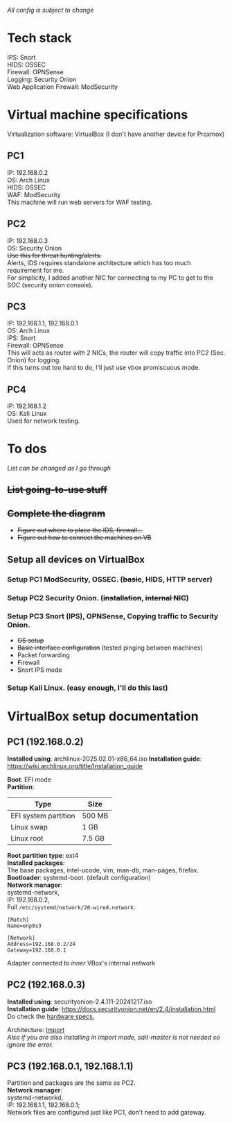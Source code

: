 _All config is subject to change_

# Tech stack

IPS: Snort  
HIDS: OSSEC  
Firewall: OPNSense  
Logging: Security Onion  
Web Application Firewall: ModSecurity  

# Virtual machine specifications

Virtualization software: VirtualBox (I don't have another device for Proxmox)

## PC1

IP: 192.168.0.2  
OS: Arch Linux  
HIDS: OSSEC  
WAF: ModSecurity  
This machine will run web servers for WAF testing.  

## PC2

IP: 192.168.0.3  
OS: Security Onion  
~~Use this for threat hunting/alerts.~~  
Alerts, IDS requires standalone architecture which has too much requirement for me.   
For simplicity, I added another NIC for connecting to my PC to get to the SOC (security onion console).  

## PC3

IP: 192.168.1.1, 192.168.0.1  
OS: Arch Linux  
IPS: Snort  
Firewall: OPNSense  
This will acts as router with 2 NICs, the router will copy traffic into PC2 (Sec. Onion) for logging.  
If this turns out too hard to do, I'll just use vbox promiscuous mode.

## PC4

IP: 192.168.1.2  
OS: Kali Linux  
Used for network testing.
  
# To dos

_List can be changed as I go through_

## ~~List going-to-use stuff~~  
## ~~Complete the diagram~~  

- ~~Figure out where to place the IDS, firewall...~~  
- ~~Figure out how to connect the machines on VB~~   

## Setup all devices on VirtualBox  

### Setup PC1 ModSecurity, OSSEC. (~~basic~~, HIDS, HTTP server)

### Setup PC2 Security Onion. (~~installation~~, ~~internal NIC~~)

### Setup PC3 Snort (IPS), OPNSense, Copying traffic to Security Onion.

- ~~OS setup~~
- ~~Basic interface configuration~~ (tested pinging between machines)
- Packet forwarding
- Firewall
- Snort IPS mode

### Setup Kali Linux. (easy enough, I'll do this last)

# VirtualBox setup documentation

## PC1 (192.168.0.2)

**Installed using**: archlinux-2025.02.01-x86_64.iso
**Installation guide**: https://wiki.archlinux.org/title/Installation_guide

**Boot**: EFI mode  
**Partition**:

| Type | Size |
| --- | --- |
| EFI system partition | 500 MB |
| Linux swap | 1 GB |
| Linux root | 7.5 GB |

**Root partition type**: ext4  
**Installed packages**:  
The base packages, intel-ucode, vim, man-db, man-pages, firefox.   
**Bootloader**: systemd-boot. (default configuration)  
**Network manager**:  
systemd-network,  
IP: 192.168.0.2,  
Full `/etc/systemd/network/20-wired.network`:  

```
[Match]
Name=enp0s3

[Network]
Address=192.168.0.2/24
Gateway=192.168.0.1
```

Adapter connected to *inner* VBox's internal network

## PC2 (192.168.0.3)

**Installed using**: securityonion-2.4.111-20241217.iso  
**Installation guide**: https://docs.securityonion.net/en/2.4/installation.html   
Do check the [hardware specs.](https://docs.securityonion.net/en/2.4/hardware.html)

Architecture: [Import](https://docs.securityonion.net/en/2.4/architecture.html#import)  
*Also if you are also installing in import mode, salt-master is not needed so ignore the error.*  

## PC3 (192.168.0.1, 192.168.1.1)

Partition and packages are the same as PC2.  
**Network manager**:  
systemd-networkd,  
IP: 192.168.1.1, 192.168.0.1;  
Network files are configured just like PC1, don't need to add gateway.
